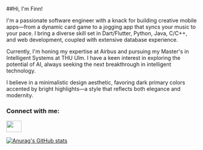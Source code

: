 ##Hi, I'm Finn!

I'm a passionate software engineer with a knack for building creative mobile apps—from a dynamic card game to a jogging app that syncs your music to your pace. I bring a diverse skill set in Dart/Flutter, Python, Java, C/C++, and web development, coupled with extensive database experience.

Currently, I'm honing my expertise at Airbus and pursuing my Master's in Intelligent Systems at THU Ulm. I have a keen interest in exploring the potential of AI, always seeking the next breakthrough in intelligent technology.

I believe in a minimalistic design aesthetic, favoring dark primary colors accented by bright highlights—a style that reflects both elegance and modernity.

<h3 align="left">Connect with me:</h3>
<p align="left">
<a href="your link" target="blank"><img align="center" src="https://cdn.jsdelivr.net/npm/simple-icons@3.0.1/icons/linkedin.svg" alt="" height="30" width="40" /></a>
</p>


[![Anurag's GitHub stats](https://github-readme-stats.vercel.app/api?username=F4zination)](https://github.com/anuraghazra/github-readme-stats)

<!--
**F4zination/F4zination** is a ✨ _special_ ✨ repository because its `README.md` (this file) appears on your GitHub profile.

Here are some ideas to get you started:

- 🔭 I’m currently working on ...
- 🌱 I’m currently learning ...
- 👯 I’m looking to collaborate on ...
- 🤔 I’m looking for help with ...
- 💬 Ask me about ...
- 📫 How to reach me: ...
- 😄 Pronouns: ...
- ⚡ Fun fact: ...
-->
